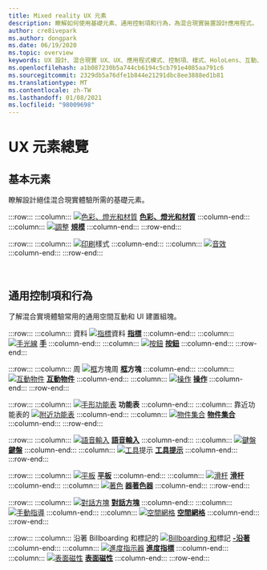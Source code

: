```yaml
---
title: Mixed reality UX 元素
description: 瞭解如何使用基礎元素、通用控制項和行為，為混合現實裝置設計應用程式。
author: cre8ivepark
ms.author: dongpark
ms.date: 06/19/2020
ms.topic: overview
keywords: UX 設計、混合現實 UX、UX、應用程式模式、控制項、樣式、HoloLens、互動、空間互動、空間 UI、UX 元素、行為、建立區塊、印刷、色彩、混合現實耳機、windows mixed reality 耳機、虛擬實境耳機、HoloLens、MRTK、混合現實工具組
ms.openlocfilehash: a1b087230b5a744cb6194c5cb791e4085aa791c6
ms.sourcegitcommit: 2329db5a76dfe1b844e21291dbc8ee3888ed1b81
ms.translationtype: MT
ms.contentlocale: zh-TW
ms.lasthandoff: 01/08/2021
ms.locfileid: "98009698"
---
```

# <a name="ux-elements-overview"></a>UX 元素總覽

## <a name="foundational-elements"></a>基本元素

瞭解設計絕佳混合現實體驗所需的基礎元素。

:::row:::
    :::column:::
       [ ![ 色彩、燈光和材質](images/640px-fragments.png)](color-light-and-materials.md) **[色彩、燈光和材質](color-light-and-materials.md)**
    :::column-end:::
    :::column:::
       [ ![ 調整](images/volvo-cars-microsoft-hololens-experience01-640px.png)](scale.md) **[規模](scale.md)**
    :::column-end:::
:::row-end:::

:::row:::
    :::column:::
       [ ![ 印刷](images/typography-cover.png)](typography.md)樣式 **[](typography.md)**
    :::column-end:::
    :::column:::
       [ ![ 音效](images/spatialaudio.png)](spatial-sound-design.md) **[](spatial-sound-design.md)**
    :::column-end:::
:::row-end:::

<br>

## <a name="common-controls-and-behaviors"></a>通用控制項和行為

了解混合實境體驗常用的通用空間互動和 UI 建置組塊。

:::row:::
    :::column:::
       資料 [ ![ 指標](images/UX_Hero_Cursor.jpg)](cursors.md)資料 **[指標](cursors.md)**
    :::column-end:::
    :::column:::
       [ ![ 手光線](images/UX_Hero_HandRay.jpg)](point-and-commit.md) **[手](point-and-commit.md)**
    :::column-end:::
    :::column:::
       [ ![ 按鈕](images/UX_Hero_Button.jpg)](button.md) **[按鈕](button.md)**
    :::column-end:::
:::row-end:::

:::row:::
    :::column:::
       周 [ ![ 框](images/UX_Hero_BoundingBox.jpg)](app-bar-and-bounding-box.md)方塊周 **[框](app-bar-and-bounding-box.md)方塊**
    :::column-end:::
    :::column:::
       [ ![ 互動物件](images/UX_Hero_Interactable.jpg)](interactable-object.md) **[互動物件](interactable-object.md)**
    :::column-end:::
    :::column:::
       [ ![ 操作](images/UX_Hero_Manipulation.jpg)](direct-manipulation.md) **[操作](direct-manipulation.md)**
    :::column-end:::
:::row-end:::

:::row:::
    :::column:::
       [ ![ 手形功能表](images/UX_Hero_HandMenu.jpg)](hand-menu.md) **[](hand-menu.md)功能表**
    :::column-end:::
    :::column:::
       靠近功能表的 [ ![ 附近功能表](images/UX_Hero_NearMenu.jpg)](near-menu.md) **[](near-menu.md)**
    :::column-end:::
    :::column:::
       [ ![ 物件集合](images/UX_Hero_ObjectCollection.jpg)](object-collection.md) **[物件集合](object-collection.md)**
    :::column-end:::
:::row-end:::

:::row:::
    :::column:::
       [ ![ 語音輸入](images/UX_Hero_VoiceCommand.jpg)](voice-input.md) **[語音輸入](voice-input.md)**
    :::column-end:::
    :::column:::
       [ ![ 鍵盤](images/UX_Hero_Keyboard.jpg)](keyboard.md) **[鍵盤](keyboard.md)**
    :::column-end:::
    :::column:::
       [ ![ 工具](images/UX_Hero_Tooltip.jpg)](tooltip.md)提示 **[工具提示](tooltip.md)**
    :::column-end:::
:::row-end:::

:::row:::
    :::column:::
       [ ![ 平板](images/UX_Hero_Slate.jpg)](slate.md) **[平板](slate.md)**
    :::column-end:::
    :::column:::
       [ ![ 滑杆](images/UX_Hero_Slider.jpg)](slider.md) **[滑杆](slider.md)**
    :::column-end:::
    :::column:::
        [ ![ 著色](images/UX_Hero_StandardShader.jpg)](shader.md) **[器著色器](shader.md)**
    :::column-end:::
:::row-end:::

:::row:::
    :::column:::
       [ ![ 對話方塊](images/MRTK_UX_Dialog.jpg)](dialog-ui.md) **[對話方塊](dialog-ui.md)**
    :::column-end:::
    :::column:::
       [ ![ 手動指導](images/HandCoach/MRTK_handCoach.jpg)](hand-coach.md) **[](hand-coach.md)**
    :::column-end:::
    :::column:::
       [ ![ 空間網格](images/MRTK_PulseShader_SpatialMesh.gif)](spatial-mesh-ux.md) **[空間網格](spatial-mesh-ux.md)**
    :::column-end:::
:::row-end:::

:::row:::
    :::column:::
        沿著 Billboarding 和標記的 [ ![ Billboarding 和](images/MRTK_TagAlong.gif)](billboarding-and-tag-along.md)標記 **[-沿著](billboarding-and-tag-along.md)**
    :::column-end:::
    :::column:::
       [ ![ 進度指示器](images/MRTK_ProgressIndicator.gif)](progress.md) **[進度指標](progress.md)**
    :::column-end:::
    :::column:::
       [ ![ 表面磁性](images/MRTK_SurfaceMagnetism.gif)](surface-magnetism.md) **[表面磁性](surface-magnetism.md)**
    :::column-end:::
:::row-end:::

<br>

